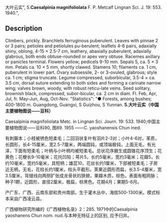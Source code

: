 大叶云实",
5.**Caesalpinia magnifoliolata** F. P. Metcalf Lingnan Sci. J. 19: 553. 1940.",

## Description
Climbers, prickly. Branchlets ferruginous puberulent. Leaves with pinnae 2 or 3 pairs; petioles and petiolules pu-berulent; leaflets 4-6 pairs, adaxially shiny, oblong, 4-15 × 2.5-7 cm, leathery, abaxially puberulent, adaxially glabrous, both ends obtuse-rounded or apex very obtuse. Racemes axillary or panicles terminal. Flowers yellow; pedicels 9-10 mm. Sepals 5, ca. 5 × 3 mm. Petals ca. 10 × 5 mm, shortly clawed. Stamens 10; filaments ca. 1 cm, puberulent in lower part. Ovary subsessile, 2- or 3-ovuled, glabrous; style ca. 1 cm; stigma truncate. Legume compressed, suborbicular, 3.5-4 × ca. 3.5 cm, dorsal suture extending to both sides and forming a carinate narrow wing; valves brown, woody, with robust reticu-late veins. Seed solitary, brownish black, compressed, subor-bicular, ca. 2 cm in diam. Fl. Feb, Apr, Jul, fr. May-Jun, Aug, Oct-Nov.
  "Statistics": "● Forests, among bushes; 400-1800 m. Guangdong, Guangxi, S Guizhou, S Yunnan.
**5.大叶云实（中国主要植物图说——豆科）**

Caesalpinia magnifoliolata Metc. in Lingnan Sci. Journ. 19: 533. 1940;中国主要植物图说——豆科90, 图89. 1955 ——C. yaoshanensis Chun ined.

有刺藤本；小枝被锈色短柔毛；二回羽状复叶有羽片2-3对；小叶4-6对，革质，长圆形，长4-15厘米，宽2.5-7厘米，两端圆钝，或顶端极钝，上面无毛，有光泽，下面有短柔毛；叶柄与小叶柄均被短柔毛。总状花序腋生或圆锥花序顶生；花黄色；花梗长9-10毫米；花托凹陷；萼片5，长约5毫米，宽约3毫米；花瓣5，长约10毫米，宽约5毫米，具短柄；雄蕊10，花丝长约1厘米，下部被短柔毛；子房近无柄，无毛，花柱长约1厘米，柱头平截形。荚果近圆形而扁，长3.5-4厘米，宽3.5厘米，背缝线向两侧扩张成龙骨状的狭翅，果瓣木质，棕色，表面有粗网脉；种子1颗，近圆形，直径2厘米，极扁，棕黑色。花期4月；果期5-6月。

产广东、广西、云南东部和贵州南部。生于灌木丛中，海拔500-1300米。模式标本采自广西凌云县。

广西植物研究所编的《广西植物名录》2：285. 1971中的Caesalpinia yaoshanens Chun nom. nud.与本种无特征上的区别, 应予归并。

